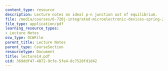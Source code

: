 ```yaml
---
content_type: resource
description: Lecture notes on ideal p-n junction out of equilibrium.
file: /media/courses/6-720j-integrated-microelectronic-devices-spring-2007/369ddf4748729cfe5fe48c7528fd1d42_lecture14.pdf
file_type: application/pdf
learning_resource_types:
- Lecture Notes
ocw_type: OCWFile
parent_title: Lecture Notes
parent_type: CourseSection
resourcetype: Document
title: lecture14.pdf
uid: 369ddf47-4872-9cfe-5fe4-8c7528fd1d42
---
```

